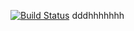 [![Build Status](https://travis-ci.com/tabasjuc/workshop1.svg?branch=master)](https://travis-ci.com/tabasjuc/workshop1)
dddhhhhhhh